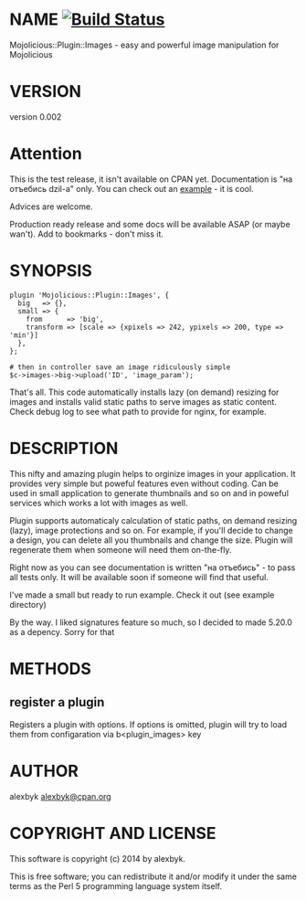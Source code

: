# NAME [![Build Status](https://travis-ci.org/alexbyk/mojo-images.svg?branch=master)](https://travis-ci.org/alexbyk/mojo-images)

Mojolicious::Plugin::Images - easy and powerful image manipulation for Mojolicious

# VERSION

version 0.002

# Attention

This is the test release, it isn't available on CPAN yet. Documentation is "на отъебись dzil-а" only.
You can check out an [example](https://github.com/alexbyk/mojo-images/blob/master/examples/Resize.pl) - it is cool. 

Advices are welcome.

Production ready release and some docs will be available ASAP (or maybe wan't). Add to bookmarks - don't miss it.

# SYNOPSIS

    plugin 'Mojolicious::Plugin::Images', {
      big   => {},
      small => {
        from      => 'big',
        transform => [scale => {xpixels => 242, ypixels => 200, type => 'min'}]
      },
    };

    # then in controller save an image ridiculously simple
    $c->images->big->upload('ID', 'image_param');

That's all. This code automatically installs lazy (on demand) resizing for images and
installs valid static paths to serve images as static content. Check debug log to see
what path to provide for nginx, for example.

# DESCRIPTION

This nifty and amazing plugin helps to orginize images in your application. It provides very simple but poweful features
even without coding.
Can be used in small application to generate thumbnails and so on and
in poweful services which works a lot with images as well.

Plugin supports automaticaly calculation of static paths, on demand resizing (lazy), image protections and so on.
For example, if you'll decide to change a design, you can delete all you thumbnails and change the size. Plugin will
regenerate them when someone will need them on-the-fly.

Right now as you can see documentation is written "на отъебись" - to pass all tests only. It will be available soon if someone
will find that useful.

I've made a small but ready to run example. Check it out (see example directory)

By the way. I liked signatures feature so much, so I decided to made 5.20.0 as a depency. Sorry for that

# METHODS

## register a plugin

Registers a plugin with options. If options is omitted, plugin will try to load them from
configaration via b<plugin\_images> key

# AUTHOR

alexbyk <alexbyk@cpan.org>

# COPYRIGHT AND LICENSE

This software is copyright (c) 2014 by alexbyk.

This is free software; you can redistribute it and/or modify it under
the same terms as the Perl 5 programming language system itself.
